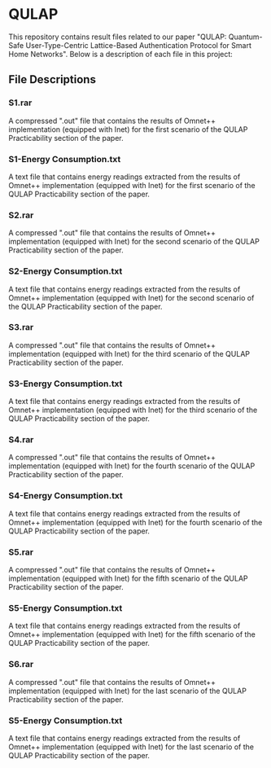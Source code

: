 # QULAP
This repository contains result files related to our paper "QULAP: Quantum-Safe User-Type-Centric Lattice-Based Authentication Protocol for Smart Home Networks". Below is a description of each file in this project:

## File Descriptions

### S1.rar

A compressed ".out" file that contains the results of Omnet++ implementation (equipped with Inet) for the first scenario of the QULAP Practicability section of the paper.

### S1-Energy Consumption.txt

A text file that contains energy readings extracted from the results of Omnet++ implementation (equipped with Inet) for the first scenario of the QULAP Practicability section of the paper.

### S2.rar

A compressed ".out" file that contains the results of Omnet++ implementation (equipped with Inet) for the second scenario of the QULAP Practicability section of the paper.

### S2-Energy Consumption.txt

A text file that contains energy readings extracted from the results of Omnet++ implementation (equipped with Inet) for the second scenario of the QULAP Practicability section of the paper.

### S3.rar

A compressed ".out" file that contains the results of Omnet++ implementation (equipped with Inet) for the third scenario of the QULAP Practicability section of the paper.

### S3-Energy Consumption.txt

A text file that contains energy readings extracted from the results of Omnet++ implementation (equipped with Inet) for the third scenario of the QULAP Practicability section of the paper.

### S4.rar

A compressed ".out" file that contains the results of Omnet++ implementation (equipped with Inet) for the fourth scenario of the QULAP Practicability section of the paper.

### S4-Energy Consumption.txt

A text file that contains energy readings extracted from the results of Omnet++ implementation (equipped with Inet) for the fourth scenario of the QULAP Practicability section of the paper.

### S5.rar

A compressed ".out" file that contains the results of Omnet++ implementation (equipped with Inet) for the fifth scenario of the QULAP Practicability section of the paper.

### S5-Energy Consumption.txt

A text file that contains energy readings extracted from the results of Omnet++ implementation (equipped with Inet) for the fifth scenario of the QULAP Practicability section of the paper.

### S6.rar

A compressed ".out" file that contains the results of Omnet++ implementation (equipped with Inet) for the last scenario of the QULAP Practicability section of the paper.

### S5-Energy Consumption.txt

A text file that contains energy readings extracted from the results of Omnet++ implementation (equipped with Inet) for the last scenario of the QULAP Practicability section of the paper.
